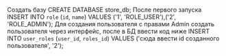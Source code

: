 Создать базу
CREATE DATABASE store_db;
После первого запуска
INSERT INTO `role` (`id`, `name`) VALUES ('1', 'ROLE_USER'),('2', 'ROLE_ADMIN');
Для создания пользователя с правами Admin создать пользователя через интерфейс, после в БД ввести код ниже
INSERT INTO `user_roles` (`user_id`, `roles_id`) VALUES ('сюда ввести id созданного пользователя', '2');
